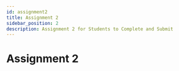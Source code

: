 ```yaml
---
id: assignment2
title: Assignment 2
sidebar_position: 2
description: Assignment 2 for Students to Complete and Submit
---
```


# Assignment 2
